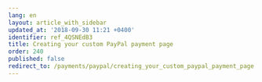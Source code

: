 ```yaml
---
lang: en
layout: article_with_sidebar
updated_at: '2018-09-30 11:21 +0400'
identifier: ref_4QSNEdB3
title: Creating your custom PayPal payment page
order: 240
published: false
redirect_to: /payments/paypal/creating_your_custom_paypal_payment_page.html
---
```

